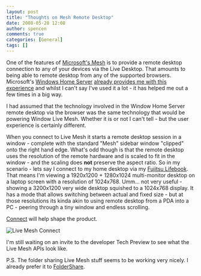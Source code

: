 ```yaml
---
layout: post
title: "Thoughts on Mesh Remote Desktop"
date: 2008-05-28 12:08
author: spencen
comments: true
categories: [General]
tags: []
---
```



One of the features of [Microsoft's Mesh](http://www.mesh.com) is to provide a remote desktop connection to any of your devices via the Live Desktop. That amounts to being able to remote desktop from any of the supported browsers. Microsoft's [Windows Home Server](https://www.microsoft.com/windows/products/winfamily/windowshomeserver/default.mspx) [already provides me with this experience](http://blog.spencen.com/2007/10/17/whs-remote-access.aspx) and whilst I can't say I've used it a lot - it has helped me out a few times in a big way. 
 

I had assumed that the technology involved in the Window Home Server remote desktop via the browser was the same technology that would be powering Window Live Mesh. Whether it is or not I can't tell - but the user experience is certainly different.
 

When you connect to Live Mesh it starts a remote desktop session in a window - complete with the standard "Mesh" sidebar window "clipped" onto the right hand edge. What's odd though is that the remote desktop uses the resolution of the remote hardware and is scaled to fit in the window - and the scaling does **not** preserve the aspect ratio. So in my scenario - lets say I connect to my home desktop via my [Fujitsu Lifebook](http://blog.spencen.com/2007/11/28/a-new-toy.aspx). That means I'm viewing a 1920x1200 + 1280x1024 multi-monitor desktop on a laptop screen with a resolution of 1024x768. Umm... not very useful - showing a 3200x1200 very wide desktop squished to a 1024x768 display. It has a mode that allows switching between actual and fixed size - but at those resolutions its kinda akin to using remote desktop from a PDA into a PC - peering through a tiny window and endless scrolling.
 

[Connect](http://connect.microsoft.com) will help shape the product. 
 

![Live Mesh Connect](/images/Live%20Mesh%20Connect_3.png) 
 

I'm still waiting on an invite to the developer Tech Preview to see what the Live Mesh APIs look like.
 

P.S. The folder sharing Live Mesh stuff seems to be working very nicely. I already prefer it to [FolderShare](https://www.foldershare.com/welcome.aspx).



